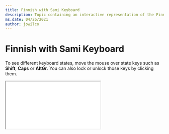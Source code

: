 ```yaml
--- 
title: Finnish with Sami Keyboard 
description: Topic containing an interactive representation of the Finnish with Sami Keyboard 
ms.date: 04/26/2021 
author: jowilco 
--- 
```

 
# Finnish with Sami Keyboard 
 
To see different keyboard states, move the mouse over state keys such as **Shift**, **Caps** or **AltGr**. You can also lock or unlock those keys by clicking them. 
 
<iframe src="kbdfi1_1.html"></iframe> 
